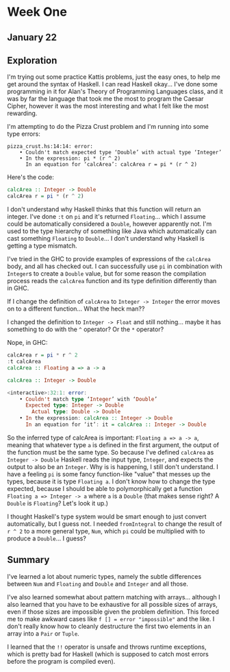 # Week One

## January 22

## Exploration

I'm trying out some practice Kattis problems, just the easy ones, to help me get around the syntax of Haskell. I can read Haskell okay... I've done some programming in it for Alan's Theory of Programming Languages class, and it was by far the language that took me the most to program the Caesar Cipher, however it was the most interesting and what I felt like the most rewarding.

I'm attempting to do the Pizza Crust problem and I'm running into some type errors:

```
pizza_crust.hs:14:14: error:
    • Couldn't match expected type ‘Double’ with actual type ‘Integer’
    • In the expression: pi * (r ^ 2)
      In an equation for ‘calcArea’: calcArea r = pi * (r ^ 2)
```

Here's the code:

```Haskell
calcArea :: Integer -> Double
calcArea r = pi * (r ^ 2)
```

I don't understand why Haskell thinks that this function will return an integer. I've done `:t` on `pi` and it's returned `Floating`... which I assume could be automatically considered a `Double`, however apparently not. I'm used to the type hierarchy of something like Java which automatically can cast something `Floating` to `Double`... I don't understand why Haskell is getting a type mismatch.

I've tried in the GHC to provide examples of expressions of the `calcArea` body, and all has checked out. I can successfully use `pi` in combination with `Integer`s to create a `Double` value, but for some reason the compilation process reads the `calcArea` function and its type definition differently than in GHC.

If I change the definition of `calcArea` to `Integer -> Integer` the error moves on to a different function... What the heck man??

I changed the definition to `Integer -> Float` and still nothing... maybe it has something to do with the `^` operator? Or the `*` operator?

Nope, in GHC:

```haskell
calcArea r = pi * r ^ 2
:t calcArea
calcArea :: Floating a => a -> a

calcArea :: Integer -> Double

<interactive>:32:1: error:
    • Couldn't match type ‘Integer’ with ‘Double’
      Expected type: Integer -> Double
        Actual type: Double -> Double
    • In the expression: calcArea :: Integer -> Double
      In an equation for ‘it’: it = calcArea :: Integer -> Double
```

So the inferred type of calcArea is important: `Floating a => a -> a`, meaning that whatever type `a` is defined in the first argument, the output of the function must be the same type. So because I've defined `calcArea` as `Integer -> Double` Haskell reads the input type, `Integer`, and expects the output to also be an `Integer`. Why is is happening, I still don't understand. I have a feeling `pi` is some fancy function-like "value" that messes up the types, because it is type `Floating a`. I don't know how to change the type expected, because I should be able to polymorphically get a function `Floating a => Integer -> a` where `a` is a `Double` (that makes sense right? A `Double` is `Floating`? Let's look it up.)

I thought Haskell's type system would be smart enough to just convert automatically, but I guess not. I needed `fromIntegral` to change the result of `r ^ 2` to a more general type, `Num`, which `pi` could be multiplied with to produce a `Double`... I guess?

## Summary

I've learned a lot about numeric types, namely the subtle differences between `Num` and `Floating` and `Double` and `Integer` and all those.

I've also learned somewhat about pattern matching with arrays... although I also learned that you have to be exhaustive for all possible sizes of arrays, even if those sizes are impossible given the problem definition. This forced me to make awkward cases like `f [] = error "impossible"` and the like. I don't really know how to cleanly destructure the first two elements in an array into a `Pair` or `Tuple`.

I learned that the `!!` operator is unsafe and throws runtime exceptions, which is pretty bad for Haskell (which is supposed to catch most errors before the program is compiled even).
